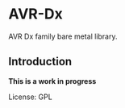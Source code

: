 # AVR-Dx

AVR Dx family bare metal library.

## Introduction

**This is a work in progress**

License: GPL
